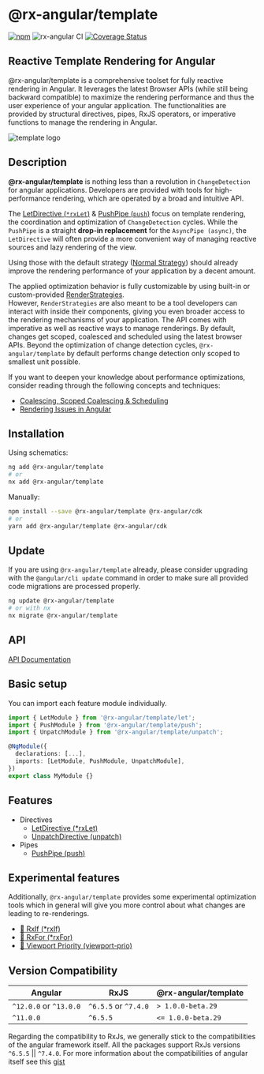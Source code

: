 # @rx-angular/template

[![npm](https://img.shields.io/npm/v/%40rx-angular%2Ftemplate.svg)](https://www.npmjs.com/package/%40rx-angular%2Ftemplate)
![rx-angular CI](https://github.com/rx-angular/rx-angular/workflows/rx-angular%20CI/badge.svg?branch=main)
[![Coverage Status](https://raw.githubusercontent.com/rx-angular/rx-angular/github-pages/docs/test-coverage/template/jest-coverage-badge.svg)](https://rx-angular.github.io/rx-angular/test-coverage/template/lcov-report/index.html)

## Reactive Template Rendering for Angular

@rx-angular/template is a comprehensive toolset for fully reactive rendering in Angular.
It leverages the latest Browser APIs (while still being backward compatible) to maximize the rendering performance and thus
the user experience of your angular application.
The functionalities are provided by
structural directives, pipes, RxJS operators, or imperative functions to manage the rendering in Angular.

![template logo](https://raw.githubusercontent.com/rx-angular/rx-angular/main/libs/template/docs/images/template_logo.png)

## Description

**@rx-angular/template** is nothing less than a revolution in `ChangeDetection` for angular applications.
Developers are provided with tools for high-performance rendering, which are operated by a broad and intuitive API.

The [LetDirective (`*rxLet`)](https://github.com/rx-angular/rx-angular/tree/main/libs/template/docs/api/let-directive.md) &
[PushPipe (`push`)](https://github.com/rx-angular/rx-angular/tree/main/libs/template/docs/api/push-pipe.md) focus
on template rendering, the coordination and optimization of `ChangeDetection` cycles. While the `PushPipe` is a
straight **drop-in replacement** for the `AsyncPipe (async)`, the `LetDirective` will often provide a more
convenient way of managing reactive sources and lazy rendering of the view.

Using those with the default strategy ([Normal Strategy](https://github.com/rx-angular/rx-angular/blob/main/libs/cdk/render-strategies/docs/concurrent-strategies.md#normal)) should already improve the rendering performance of your application by a decent amount.

The applied optimization behavior is fully customizable by using built-in or
custom-provided [RenderStrategies](https://github.com/rx-angular/rx-angular/blob/main/libs/cdk/render-strategies/docs/README.md).  
However, `RenderStrategies` are also meant to be a tool developers can interact with inside
their components, giving you even broader access to the rendering mechanisms of your application.
The API comes with imperative as well as reactive ways to manage renderings.
By default, changes get scoped, coalesced and scheduled using the latest browser APIs.
Beyond the optimization of change detection cycles, `@rx-angular/template` by default performs change detection only scoped to smallest unit possible.

If you want to deepen your knowledge about performance optimizations, consider reading through the following concepts and techniques:

- [Coalescing, Scoped Coalescing & Scheduling](https://github.com/rx-angular/rx-angular/tree/main/libs/template/docs/concepts.md)
- [Rendering Issues in Angular](https://github.com/rx-angular/rx-angular/tree/main/libs/template/docs/performance-issues.md)

## Installation

Using schematics:

```bash
ng add @rx-angular/template
# or
nx add @rx-angular/template
```

Manually:

```bash
npm install --save @rx-angular/template @rx-angular/cdk
# or
yarn add @rx-angular/template @rx-angular/cdk
```

## Update

If you are using `@rx-angular/template` already, please consider upgrading with the `@angular/cli update` command in order
to make sure all provided code migrations are processed properly.

```bash
ng update @rx-angular/template
# or with nx
nx migrate @rx-angular/template
```

## API

[API Documentation](https://github.com/rx-angular/rx-angular/tree/main/libs/template/docs/api/overview.md)

## Basic setup

You can import each feature module individually.

```typescript
import { LetModule } from '@rx-angular/template/let';
import { PushModule } from '@rx-angular/template/push';
import { UnpatchModule } from '@rx-angular/template/unpatch';

@NgModule({
  declarations: [...],
  imports: [LetModule, PushModule, UnpatchModule],
})
export class MyModule {}
```

## Features

- Directives
  - [LetDirective (\*rxLet)](https://github.com/rx-angular/rx-angular/tree/main/libs/template/docs/api/let-directive.md)
  - [UnpatchDirective (unpatch)](https://github.com/rx-angular/rx-angular/tree/main/libs/template/docs/api/unpatch-directive.md)
- Pipes
  - [PushPipe (push)](https://github.com/rx-angular/rx-angular/tree/main/libs/template/docs/api/push-pipe.md)

## Experimental features

Additionally, `@rx-angular/template` provides some experimental optimization tools which in general will give you more control
about what changes are leading to re-renderings.

- [🧪 RxIf (\*rxIf)](https://github.com/rx-angular/rx-angular/tree/main/libs/template/docs/experimental/rx-if-directive.md)
- [🧪 RxFor (\*rxFor)](https://github.com/rx-angular/rx-angular/tree/main/libs/template/docs/experimental/rx-for-directive.md)
- [🧪 Viewport Priority (viewport-prio)](https://github.com/rx-angular/rx-angular/tree/main/libs/template/docs/experimental/viewport-prio.md)

## Version Compatibility

| Angular                | RxJS                 | @rx-angular/template |
|------------------------|----------------------|----------------------|
| `^12.0.0` or `^13.0.0` | `^6.5.5` or `^7.4.0` | `> 1.0.0-beta.29`    |
| `^11.0.0`              | `^6.5.5`             | `<= 1.0.0-beta.29`   |


Regarding the compatibility to RxJs, we generally stick to the compatibilities of the angular framework itself.
All the packages support RxJs versions `^6.5.5` || `^7.4.0`.
For more information about the compatibilities of angular itself see this [gist](https://gist.github.com/LayZeeDK/c822cc812f75bb07b7c55d07ba2719b3)
